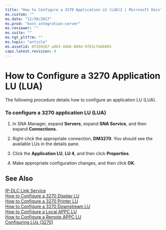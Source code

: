```yaml
---
title: "How to Configure a 3270 Application LU (LUA)2 | Microsoft Docs"
ms.custom: ""
ms.date: "11/30/2017"
ms.prod: "host-integration-server"
ms.reviewer: ""
ms.suite: ""
ms.tgt_pltfrm: ""
ms.topic: "article"
ms.assetid: 0f359167-a063-44bb-8094-9f83cfddb093
caps.latest.revision: 4
---
```

# How to Configure a 3270 Application LU (LUA)
The following procedure details how to configure an application LU (LUA).  
  
### To configure a 3270 application LU (LUA)  
  
1.  In SNA Manager, expand **Servers**, expand **SNA Service**, and then expand **Connections**.  
  
2.  Right-click the appropriate connection, **DM3270**. You should see the available LUs in the details pane.  
  
3.  Click the **Application LU**, **LU 4**, and then click **Properties**.  
  
4.  Make appropriate configuration changes, and then click **OK**.  
  
## See Also  
 [IP-DLC Link Service](../core/ip-dlc-link-service1.md)   
 [How to Configure a 3270 Display LU](../core/how-to-configure-a-3270-display-lu1.md)   
 [How to Configure a 3270 Printer LU](../core/how-to-configure-a-3270-printer-lu1.md)   
 [How to Configure a 3270 Downstream LU](../core/how-to-configure-a-3270-downstream-lu1.md)   
 [How to Configure a Local APPC LU](../core/how-to-configure-a-local-appc-lu2.md)   
 [How to Configure a Remote APPC LU](../core/how-to-configure-a-remote-appc-lu1.md)   
 [Configuring LUs (3270)](../core/configuring-lus-3270-1.md)